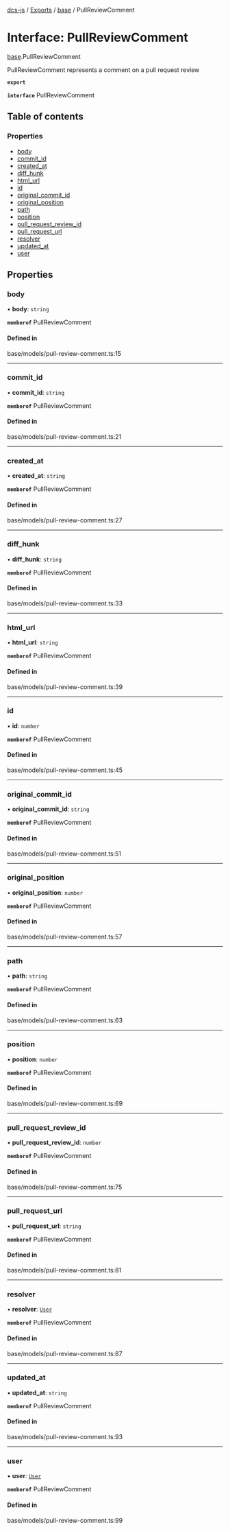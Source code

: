 [dcs-js](../README.md) / [Exports](../modules.md) / [base](../modules/base.md) / PullReviewComment

# Interface: PullReviewComment

[base](../modules/base.md).PullReviewComment

PullReviewComment represents a comment on a pull request review

**`export`**

**`interface`** PullReviewComment

## Table of contents

### Properties

- [body](base.PullReviewComment.md#body)
- [commit\_id](base.PullReviewComment.md#commit_id)
- [created\_at](base.PullReviewComment.md#created_at)
- [diff\_hunk](base.PullReviewComment.md#diff_hunk)
- [html\_url](base.PullReviewComment.md#html_url)
- [id](base.PullReviewComment.md#id)
- [original\_commit\_id](base.PullReviewComment.md#original_commit_id)
- [original\_position](base.PullReviewComment.md#original_position)
- [path](base.PullReviewComment.md#path)
- [position](base.PullReviewComment.md#position)
- [pull\_request\_review\_id](base.PullReviewComment.md#pull_request_review_id)
- [pull\_request\_url](base.PullReviewComment.md#pull_request_url)
- [resolver](base.PullReviewComment.md#resolver)
- [updated\_at](base.PullReviewComment.md#updated_at)
- [user](base.PullReviewComment.md#user)

## Properties

### <a id="body" name="body"></a> body

• **body**: `string`

**`memberof`** PullReviewComment

#### Defined in

base/models/pull-review-comment.ts:15

___

### <a id="commit_id" name="commit_id"></a> commit\_id

• **commit\_id**: `string`

**`memberof`** PullReviewComment

#### Defined in

base/models/pull-review-comment.ts:21

___

### <a id="created_at" name="created_at"></a> created\_at

• **created\_at**: `string`

**`memberof`** PullReviewComment

#### Defined in

base/models/pull-review-comment.ts:27

___

### <a id="diff_hunk" name="diff_hunk"></a> diff\_hunk

• **diff\_hunk**: `string`

**`memberof`** PullReviewComment

#### Defined in

base/models/pull-review-comment.ts:33

___

### <a id="html_url" name="html_url"></a> html\_url

• **html\_url**: `string`

**`memberof`** PullReviewComment

#### Defined in

base/models/pull-review-comment.ts:39

___

### <a id="id" name="id"></a> id

• **id**: `number`

**`memberof`** PullReviewComment

#### Defined in

base/models/pull-review-comment.ts:45

___

### <a id="original_commit_id" name="original_commit_id"></a> original\_commit\_id

• **original\_commit\_id**: `string`

**`memberof`** PullReviewComment

#### Defined in

base/models/pull-review-comment.ts:51

___

### <a id="original_position" name="original_position"></a> original\_position

• **original\_position**: `number`

**`memberof`** PullReviewComment

#### Defined in

base/models/pull-review-comment.ts:57

___

### <a id="path" name="path"></a> path

• **path**: `string`

**`memberof`** PullReviewComment

#### Defined in

base/models/pull-review-comment.ts:63

___

### <a id="position" name="position"></a> position

• **position**: `number`

**`memberof`** PullReviewComment

#### Defined in

base/models/pull-review-comment.ts:69

___

### <a id="pull_request_review_id" name="pull_request_review_id"></a> pull\_request\_review\_id

• **pull\_request\_review\_id**: `number`

**`memberof`** PullReviewComment

#### Defined in

base/models/pull-review-comment.ts:75

___

### <a id="pull_request_url" name="pull_request_url"></a> pull\_request\_url

• **pull\_request\_url**: `string`

**`memberof`** PullReviewComment

#### Defined in

base/models/pull-review-comment.ts:81

___

### <a id="resolver" name="resolver"></a> resolver

• **resolver**: [`User`](base.User.md)

**`memberof`** PullReviewComment

#### Defined in

base/models/pull-review-comment.ts:87

___

### <a id="updated_at" name="updated_at"></a> updated\_at

• **updated\_at**: `string`

**`memberof`** PullReviewComment

#### Defined in

base/models/pull-review-comment.ts:93

___

### <a id="user" name="user"></a> user

• **user**: [`User`](base.User.md)

**`memberof`** PullReviewComment

#### Defined in

base/models/pull-review-comment.ts:99
